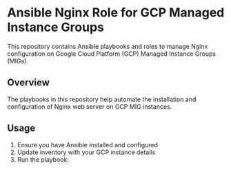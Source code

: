 # Ansible Nginx Role for GCP Managed Instance Groups

This repository contains Ansible playbooks and roles to manage Nginx configuration on Google Cloud Platform (GCP) Managed Instance Groups (MIGs).

## Overview
The playbooks in this repository help automate the installation and configuration of Nginx web server on GCP MIG instances.

## Usage
1. Ensure you have Ansible installed and configured
2. Update inventory with your GCP instance details
3. Run the playbook:

